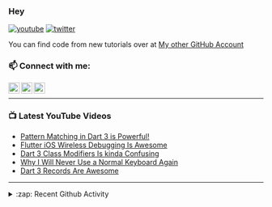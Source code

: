 ### Hey

[![youtube](https://img.shields.io/static/v1?label=@RobertBrunhage&message=Subscribe&logo=YouTube&color=FF0000&style=for-the-badge)](http://bit.ly/2SUyRhx)
[![twitter](https://img.shields.io/twitter/follow/robertbrunhage?color=%231DA1F2&logo=twitter&style=for-the-badge)](https://twitter.com/intent/follow?original_referer=https%3A%2F%2Fgithub.com%2Frobertbrunhage&screen_name=robertbrunhage)

You can find code from new tutorials over at [My other GitHub Account](https://github.com/Robert-Brunhage-Organization)

### 📫 Connect with me:

[<img align="left" alt="RobertBrunhage | YouTube" width="22px" src="https://cdn.jsdelivr.net/npm/simple-icons@v3/icons/youtube.svg" />][youtube]
[<img align="left" alt="RobertBrunhage | Twitter" width="22px" src="https://cdn.jsdelivr.net/npm/simple-icons@v3/icons/twitter.svg" />][twitter]
[<img align="left" alt="RobertBrunhageDev | Instagram" width="22px" src="https://cdn.jsdelivr.net/npm/simple-icons@v3/icons/instagram.svg" />][instagram]

<br />

---

### 📺 Latest YouTube Videos
<!-- YOUTUBE:START -->
- [Pattern Matching in Dart 3 is Powerful!](https://www.youtube.com/watch?v=j3fzeDpd2ts)
- [Flutter iOS Wireless Debugging Is Awesome](https://www.youtube.com/watch?v=atbStqnPXC8)
- [Dart 3 Class Modifiers Is kinda Confusing](https://www.youtube.com/watch?v=Od49lG0ez0o)
- [Why I Will Never Use a Normal Keyboard Again](https://www.youtube.com/watch?v=t4KCvFumRMs)
- [Dart 3 Records Are Awesome](https://www.youtube.com/watch?v=aWOyc3HG9XM)
<!-- YOUTUBE:END -->

---

<details>
  <summary>:zap: Recent Github Activity</summary>
  
<!--START_SECTION:activity-->
1. 🗣 Commented on [#32](https://github.com/frankroeder/parrot.nvim/issues/32#issuecomment-2257642538) in [frankroeder/parrot.nvim](https://github.com/frankroeder/parrot.nvim)
2. 🗣 Commented on [#32](https://github.com/frankroeder/parrot.nvim/issues/32#issuecomment-2257485228) in [frankroeder/parrot.nvim](https://github.com/frankroeder/parrot.nvim)
3. 🗣 Commented on [#35](https://github.com/frankroeder/parrot.nvim/issues/35#issuecomment-2254955362) in [frankroeder/parrot.nvim](https://github.com/frankroeder/parrot.nvim)
4. 🗣 Commented on [#34](https://github.com/frankroeder/parrot.nvim/issues/34#issuecomment-2254496571) in [frankroeder/parrot.nvim](https://github.com/frankroeder/parrot.nvim)
5. 🗣 Commented on [#35](https://github.com/frankroeder/parrot.nvim/issues/35#issuecomment-2254460680) in [frankroeder/parrot.nvim](https://github.com/frankroeder/parrot.nvim)
<!--END_SECTION:activity-->

</details>

[twitter]: https://twitter.com/robertbrunhage
[youtube]: https://youtube.com/c/robertbrunhage
[instagram]: https://instagram.com/robertbrunhagedev
